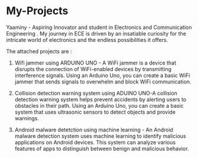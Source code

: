 # My-Projects
Yaaminy - Aspiring Innovator and student in Electronics and Communication Engineering  . My journey in ECE is driven by an insatiable curiosity for the intricate world of electronics and the endless possibilities it offers.

The attached projects are :

1. Wifi jammer using ARDUINO UNO  - A WiFi jammer is a device that disrupts the connection of WiFi-enabled devices by transmitting interference signals. Using an Arduino Uno, you can create a basic WiFi jammer that sends signals to overwhelm and block WiFi communication.
   
2. Collision detection warning system using ADUINO UNO-A collision detection warning system helps prevent accidents by alerting users to obstacles in their path. Using an Arduino Uno, you can create a basic system that uses ultrasonic sensors to detect objects and provide warnings.

3. Android malware detetction using machine learning - An Android malware detection system uses machine learning to identify malicious applications on Android devices. This system can analyze various features of apps to distinguish between benign and malicious behavior.
